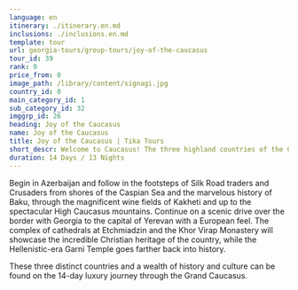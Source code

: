 ```yaml
---
language: en
itinerary: ./itinerary.en.md
inclusions: ./inclusions.en.md
template: tour
url: georgia-tours/group-tours/joy-of-the-caucasus
tour_id: 39
rank: 0
price_from: 0
image_path: /library/content/signagi.jpg
country_id: 0
main_category_id: 1
sub_category_id: 32
imggrp_id: 26
heading: Joy of the Caucasus
name: Joy of the Caucasus
title: Joy of the Caucasus | Tika Tours
short_descr: Welcome to Caucasus! The three highland countries of the Caucasus straddle a stunning strip of snow-capped mountains wedged between Black and Caspian seas. The Caucasus region holds a wealth of views
duration: 14 Days / 13 Nights
---
```

Begin in Azerbaijan and follow in the footsteps of Silk Road traders and Crusaders
from shores of the Caspian Sea and the marvelous history of Baku, through the magnificent
wine fields of Kakheti and up to the spectacular High Caucasus mountains. Continue
on a scenic drive over the border with Georgia to the capital of Yerevan with a
European feel. The complex of cathedrals at Etchmiadzin and the Khor Virap Monastery
will showcase the incredible Christian heritage of the country, while the Hellenistic\-era
Garni Temple goes farther back into history.

These three distinct countries and a wealth of history and culture can be found on
the 14\-day luxury journey through the Grand Caucasus.
